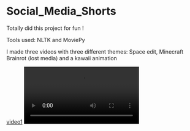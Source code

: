 # Social_Media_Shorts

Totally did this project for fun !

Tools used: NLTK and MoviePy

I made three videos with three different themes: Space edit, Minecraft Brainrot (lost media) and a kawaii animation 

[video1](__temp__.mp4)
![video3](video.mp4)






